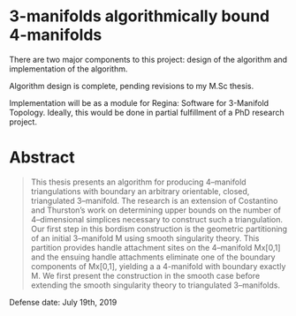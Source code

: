 # 3-manifolds algorithmically bound 4-manifolds
There are two major components to this project: design of the algorithm and implementation of the algorithm.

Algorithm design is complete, pending revisions to my M.Sc thesis.

Implementation will be as a module for Regina: Software for 3-Manifold Topology.  Ideally, this would be done in partial fulfillment of a PhD research project.

# Abstract

> This thesis presents an algorithm for producing 4–manifold triangulations with boundary an arbitrary orientable, closed, triangulated 3–manifold.
> The research is an extension of Costantino and Thurston’s work on determining upper bounds on the number of 4–dimensional simplices necessary to construct such a triangulation.
> Our first step in this bordism construction is the geometric partitioning of an initial 3–manifold M using smooth singularity theory.
> This partition provides handle attachment sites on the 4–manifold Mx[0,1] and the ensuing handle attachments eliminate one of the boundary components of Mx[0,1], yielding a a 4-manifold with boundary exactly M.
> We first present the construction in the smooth case before extending the smooth singularity theory to triangulated 3–manifolds.

Defense date: July 19th, 2019
